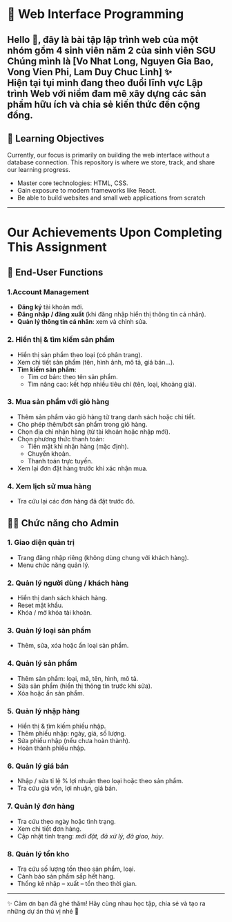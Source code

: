 # 📘 Web Interface Programming

Hello 👋, đây là **bài tập lập trình web** của một nhóm gồm 4 sinh viên năm 2 của sinh viên SGU
Chúng mình là **[Vo Nhat Long, Nguyen Gia Bao, Vong Vien Phi, Lam Duy Chuc Linh]** ✨  
Hiện tại tụi mình đang theo đuổi lĩnh vực **Lập trình Web** với niềm đam mê xây dựng các sản phẩm hữu ích và chia sẻ kiến thức đến cộng đồng. 
---

## 🎯 Learning Objectives
Currently, our focus is primarily on building the web interface without a database connection. This repository is where we store, track, and share our learning progress.

- Master core technologies: HTML, CSS.
- Gain exposure to modern frameworks like React.
- Be able to build websites and small web applications from scratch  

---
# Our Achievements Upon Completing This Assignment
## 👥 End-User Functions

### 1.Account Management
- **Đăng ký** tài khoản mới.  
- **Đăng nhập / đăng xuất** (khi đăng nhập hiển thị thông tin cá nhân).  
- **Quản lý thông tin cá nhân**: xem và chỉnh sửa.  

### 2. Hiển thị & tìm kiếm sản phẩm
- Hiển thị sản phẩm theo loại (có phân trang).  
- Xem chi tiết sản phẩm (tên, hình ảnh, mô tả, giá bán...).  
- **Tìm kiếm sản phẩm**:  
  - Tìm cơ bản: theo tên sản phẩm.  
  - Tìm nâng cao: kết hợp nhiều tiêu chí (tên, loại, khoảng giá).  

### 3. Mua sản phẩm với giỏ hàng
- Thêm sản phẩm vào giỏ hàng từ trang danh sách hoặc chi tiết.  
- Cho phép thêm/bớt sản phẩm trong giỏ hàng.  
- Chọn địa chỉ nhận hàng (từ tài khoản hoặc nhập mới).  
- Chọn phương thức thanh toán:  
  - Tiền mặt khi nhận hàng (mặc định).  
  - Chuyển khoản.  
  - Thanh toán trực tuyến.  
- Xem lại đơn đặt hàng trước khi xác nhận mua.  

### 4. Xem lịch sử mua hàng
- Tra cứu lại các đơn hàng đã đặt trước đó.  


## 👨‍💻 Chức năng cho Admin

### 1. Giao diện quản trị
- Trang đăng nhập riêng (không dùng chung với khách hàng).
- Menu chức năng quản lý.

### 2. Quản lý người dùng / khách hàng
- Hiển thị danh sách khách hàng.
- Reset mật khẩu.
- Khóa / mở khóa tài khoản.

### 3. Quản lý loại sản phẩm
- Thêm, sửa, xóa hoặc ẩn loại sản phẩm.

### 4. Quản lý sản phẩm
- Thêm sản phẩm: loại, mã, tên, hình, mô tả.
- Sửa sản phẩm (hiển thị thông tin trước khi sửa).
- Xóa hoặc ẩn sản phẩm.

### 5. Quản lý nhập hàng
- Hiển thị & tìm kiếm phiếu nhập.
- Thêm phiếu nhập: ngày, giá, số lượng.
- Sửa phiếu nhập (nếu chưa hoàn thành).
- Hoàn thành phiếu nhập.

### 6. Quản lý giá bán
- Nhập / sửa tỉ lệ % lợi nhuận theo loại hoặc theo sản phẩm.
- Tra cứu giá vốn, lợi nhuận, giá bán.

### 7. Quản lý đơn hàng
- Tra cứu theo ngày hoặc tình trạng.
- Xem chi tiết đơn hàng.
- Cập nhật tình trạng: *mới đặt, đã xử lý, đã giao, hủy*.

### 8. Quản lý tồn kho
- Tra cứu số lượng tồn theo sản phẩm, loại.
- Cảnh báo sản phẩm sắp hết hàng.
- Thống kê nhập – xuất – tồn theo thời gian.

---

✨ Cảm ơn bạn đã ghé thăm! Hãy cùng nhau học tập, chia sẻ và tạo ra những dự án thú vị nhé 🚀
